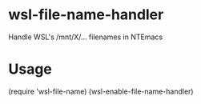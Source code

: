# wsl-file-name-handler
Handle WSL's /mnt/X/... filenames in NTEmacs

# Usage
(require 'wsl-file-name)
(wsl-enable-file-name-handler)
